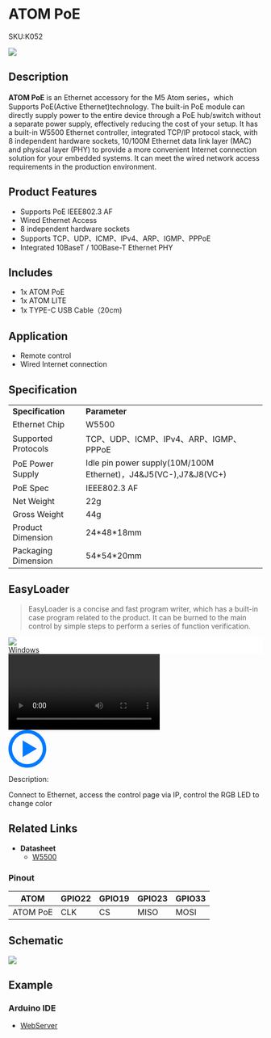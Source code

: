 # ATOM PoE

<el-tag effect="plain">SKU:K052</el-tag>

<div class="product_pic"><img src="assets/img/product_pics/atom_base/atom_poe/atom_poe_01.webp"></div>

## Description

**ATOM PoE** is an Ethernet accessory for the M5 Atom series，which Supports PoE(Active Ethernet)technology. The built-in PoE module can directly supply power to the entire device through a PoE hub/switch without a separate power supply, effectively reducing the cost of your setup. It has a built-in W5500 Ethernet controller, integrated TCP/IP protocol stack, with 8 independent hardware sockets, 10/100M Ethernet data link layer (MAC) and physical layer (PHY) to provide a more convenient Internet connection solution for your embedded systems. It can meet the wired network access requirements in the production environment.

## Product Features

- Supports PoE IEEE802.3 AF
- Wired Ethernet Access
- 8 independent hardware sockets
- Supports TCP、UDP、ICMP、IPv4、ARP、IGMP、PPPoE 
- Integrated 10BaseT / 100Base-T Ethernet PHY

## Includes

- 1x ATOM PoE
- 1x ATOM LITE
- 1x TYPE-C USB Cable（20cm)

## Application

- Remote control
- Wired Internet connection

## Specification

<table>
   <tr style="font-weight:bold">
      <td>Specification</td>
      <td>Parameter</td>
   </tr>
   <tr>
      <td>Ethernet Chip</td>
      <td>W5500</td>
   </tr>
   <tr>
      <td>Supported Protocols</td>
      <td>TCP、UDP、ICMP、IPv4、ARP、IGMP、PPPoE</td>
   </tr>
   <tr>
      <td>PoE Power Supply</td>
      <td>Idle pin power supply(10M/100M Ethernet)，J4&J5(VC-),J7&J8(VC+)</td>
   </tr>
   <tr>
      <td>PoE Spec</td>
      <td>IEEE802.3 AF</td>
   </tr>
   <tr>
      <td>Net Weight</td>
      <td>22g</td>
   </tr>
   <tr>
      <td>Gross Weight</td>
      <td>44g</td>
   </tr>
   <tr>
      <td>Product Dimension</td>
      <td>24*48*18mm</td>
   </tr>
   <tr>
      <td> Packaging Dimension </td>
      <td>54*54*20mm</td>
   </tr>
 </table>

## EasyLoader

>EasyLoader is a concise and fast program writer, which has a built-in case program related to the product. It can be burned to the main control by simple steps to perform a series of function verification. 

<div class="easyloader-box">
    <div style="background-color:white;">
        <div><img src="https://m5stack.oss-cn-shenzhen.aliyuncs.com/image/easyloader_intro.webp"></div>
        <div class="easyloader-btn">
            <a href="https://m5stack.oss-cn-shenzhen.aliyuncs.com/EasyLoader/Windows/ATOM_BASE/EasyLoader_Atom_PoE.exe">Windows</a>
        </div>
    </div>
    <div>
        <video id="example_video" controls>
            <source src="https://m5stack.oss-cn-shenzhen.aliyuncs.com/video/Product_example_video/AtomBase/ATOM_PoE.mp4" type="video/mp4">
        </video>
        <div class="easyloader-mask">
        <a>
            <svg id="play-btn" t="1583228776634" class="icon" viewBox="0 0 1024 1024" version="1.1" xmlns="http://www.w3.org/2000/svg" p-id="4152" width="75" height="75"><path d="M512 0C229.216 0 0 229.216 0 512s229.216 512 512 512 512-229.216 512-512S794.784 0 512 0z m0 928C282.24 928 96 741.76 96 512S282.24 96 512 96s416 186.24 416 416-186.24 416-416 416zM384 288l384 224-384 224z" p-id="4153" fill="#007aff"></path></svg></a>
            <p>Description:</p>
            <p>Connect to Ethernet, access the control page via IP, control the RGB LED to change color</p>
        </div>
    </div>
</div>

 ## Related Links

- **Datasheet** 
    - [W5500](https://m5stack.oss-cn-shenzhen.aliyuncs.com/resource/docs/datasheet/base/W5500_datasheet_v1.0.2_1_en.pdf)

### Pinout

<table class="table-1">
      <thead>
         <th>ATOM</th>
         <th>GPIO22</th>
         <th>GPIO19</th>
         <th>GPIO23</th>
         <th>GPIO33</th>
      </thead>
      <tbody>
         <tr>
            <td>ATOM PoE</td>
            <td>CLK</td>
            <td>CS</td>
            <td>MISO</td>
            <td>MOSI</td>
         </tr>
    </tbody>
</table>

## Schematic

<img src="assets/img/product_pics/atom_base/atom_poe/atom_poe_sch.webp">

## Example

### Arduino IDE

- [WebServer](https://github.com/m5stack/M5Atom/tree/master/examples/ATOM_BASE/ATOM_PoE)


<script>

   var purchase_link = 'https://m5stack.com/products/atom-poe-kit-with-w5500-hy601742e';


   anchor_search(purchase_link);
   scrollFunc();

</script>
